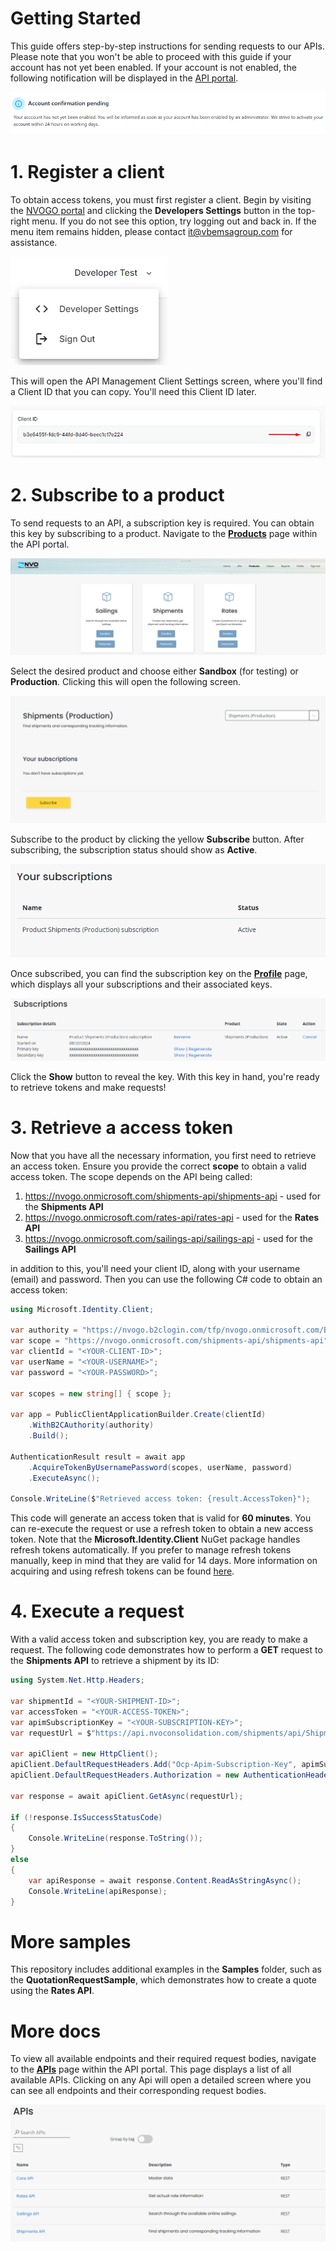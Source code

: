# Getting Started

This guide offers step-by-step instructions for sending requests to our APIs. Please note that you won't be able to proceed with this guide if your account has not yet been enabled. If your account is not enabled, the following notification will be displayed in the [API portal](https://api-portal.nvoconsolidation.com/).

![alt text](images/not_activated_account.png)

# 1. Register a client

To obtain access tokens, you must first register a client. Begin by visiting the [NVOGO portal](https://nvogo.nvoconsolidation.com/) and clicking the **Developers Settings** button in the top-right menu. If you do not see this option, try logging out and back in. If the menu item remains hidden, please contact it@vbemsagroup.com for assistance.

![developers settings](images/developers_settings.png)

This will open the API Management Client Settings screen, where you'll find a Client ID that you can copy. You'll need this Client ID later.

![Copy Client Id](images/register_client.png)

# 2. Subscribe to a product

To send requests to an API, a subscription key is required. You can obtain this key by subscribing to a product. Navigate to the [**Products**](https://api-portal.nvoconsolidation.com/products) page within the API portal.

![Products overview](images/products_page.png)

Select the desired product and choose either **Sandbox** (for testing) or **Production**. Clicking this will open the following screen.

![Subscribe to a product](images/subscribe_to_a_product.png)

Subscribe to the product by clicking the yellow **Subscribe** button. After subscribing, the subscription status should show as **Active**.

![alt text](images/active_subscription.png)

Once subscribed, you can find the subscription key on the [**Profile**](https://api-portal.nvoconsolidation.com/profile) page, which displays all your subscriptions and their associated keys.

![Profile Page](images/profile_page.png)

Click the **Show** button to reveal the key. With this key in hand, you're ready to retrieve tokens and make requests!

# 3. Retrieve a access token

Now that you have all the necessary information, you first need to retrieve an access token. Ensure you provide the correct **scope** to obtain a valid access token. The scope depends on the API being called:

1. https://nvogo.onmicrosoft.com/shipments-api/shipments-api - used for the **Shipments API**
2. https://nvogo.onmicrosoft.com/rates-api/rates-api - used for the **Rates API**
3. https://nvogo.onmicrosoft.com/sailings-api/sailings-api - used for the **Sailings API**

in addition to this, you'll need your client ID, along with your username (email) and password. Then you can use the following C# code to obtain an access token:

```c#
using Microsoft.Identity.Client;

var authority = "https://nvogo.b2clogin.com/tfp/nvogo.onmicrosoft.com/B2C_1_ROPC/";
var scope = "https://nvogo.onmicrosoft.com/shipments-api/shipments-api";
var clientId = "<YOUR-CLIENT-ID>";
var userName = "<YOUR-USERNAME>";
var password = "<YOUR-PASSWORD>";

var scopes = new string[] { scope };

var app = PublicClientApplicationBuilder.Create(clientId)
    .WithB2CAuthority(authority)
    .Build();

AuthenticationResult result = await app
    .AcquireTokenByUsernamePassword(scopes, userName, password)
    .ExecuteAsync();

Console.WriteLine($"Retrieved access token: {result.AccessToken}");
```

This code will generate an access token that is valid for **60 minutes**. You can re-execute the request or use a refresh token to obtain a new access token. Note that the **Microsoft.Identity.Client** NuGet package handles refresh tokens automatically. If you prefer to manage refresh tokens manually, keep in mind that they are valid for 14 days. More information on acquiring and using refresh tokens can be found [here](https://learn.microsoft.com/en-us/azure/active-directory-b2c/add-ropc-policy?tabs=app-reg-ga&pivots=b2c-user-flow#test-the-ropc-flow).

# 4. Execute a request

With a valid access token and subscription key, you are ready to make a request. The following code demonstrates how to perform a **GET** request to the **Shipments API** to retrieve a shipment by its ID:

```c#
using System.Net.Http.Headers;

var shipmentId = "<YOUR-SHIPMENT-ID>";
var accessToken = "<YOUR-ACCESS-TOKEN>";
var apimSubscriptionKey = "<YOUR-SUBSCRIPTION-KEY>";
var requestUrl = $"https://api.nvoconsolidation.com/shipments/api/Shipments/{shipmentId}";

var apiClient = new HttpClient();
apiClient.DefaultRequestHeaders.Add("Ocp-Apim-Subscription-Key", apimSubscriptionKey);
apiClient.DefaultRequestHeaders.Authorization = new AuthenticationHeaderValue("Bearer", accessToken);

var response = await apiClient.GetAsync(requestUrl);

if (!response.IsSuccessStatusCode)
{
    Console.WriteLine(response.ToString());
}
else
{
    var apiResponse = await response.Content.ReadAsStringAsync();
    Console.WriteLine(apiResponse);
}

```

# More samples

This repository includes additional examples in the **Samples** folder, such as the **QuotationRequestSample**, which demonstrates how to create a quote using the **Rates API**.

# More docs

To view all available endpoints and their required request bodies, navigate to the [**APIs**](https://api-portal.nvoconsolidation.com/apis) page within the API portal. This page displays a list of all available APIs. Clicking on any Api will open a detailed screen where you can see all endpoints and their corresponding request bodies.

![Api's page](images/apis_page.png)
